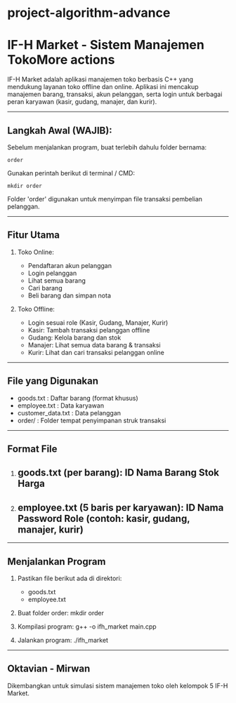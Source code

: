 # project-algorithm-advance
IF-H Market - Sistem Manajemen TokoMore actions
===================================

IF-H Market adalah aplikasi manajemen toko berbasis C++ yang mendukung layanan toko offline dan online.
Aplikasi ini mencakup manajemen barang, transaksi, akun pelanggan, serta login untuk berbagai peran
karyawan (kasir, gudang, manajer, dan kurir).

---------------------------------------------------
Langkah Awal (WAJIB):
---------------------------------------------------

Sebelum menjalankan program, buat terlebih dahulu folder bernama:

    order

Gunakan perintah berikut di terminal / CMD:

    mkdir order

Folder 'order' digunakan untuk menyimpan file transaksi pembelian pelanggan.

---------------------------------------------------
Fitur Utama
---------------------------------------------------

1. Toko Online:
   - Pendaftaran akun pelanggan
   - Login pelanggan
   - Lihat semua barang
   - Cari barang
   - Beli barang dan simpan nota

2. Toko Offline:
   - Login sesuai role (Kasir, Gudang, Manajer, Kurir)
   - Kasir: Tambah transaksi pelanggan offline
   - Gudang: Kelola barang dan stok
   - Manajer: Lihat semua data barang & transaksi
   - Kurir: Lihat dan cari transaksi pelanggan online

---------------------------------------------------
File yang Digunakan
---------------------------------------------------

- goods.txt             : Daftar barang (format khusus)
- employee.txt          : Data karyawan
- customer_data.txt     : Data pelanggan
- order/                : Folder tempat penyimpanan struk transaksi

---------------------------------------------------
Format File
---------------------------------------------------

1. goods.txt (per barang):
   ID
   Nama Barang
   Stok
   Harga
   ---

2. employee.txt (5 baris per karyawan):
   ID
   Nama
   Password
   Role  (contoh: kasir, gudang, manajer, kurir)
   ---

---------------------------------------------------
Menjalankan Program
---------------------------------------------------

1. Pastikan file berikut ada di direktori:
   - goods.txt
   - employee.txt

2. Buat folder order:
   mkdir order

3. Kompilasi program:
   g++ -o ifh_market main.cpp

4. Jalankan program:
   ./ifh_market

---------------------------------------------------
Oktavian - Mirwan
---------------------------------------------------

Dikembangkan untuk simulasi sistem manajemen toko oleh kelompok 5  IF-H Market.
